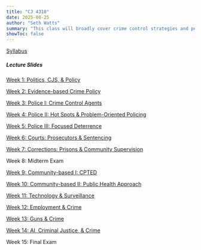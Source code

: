 ```yaml
---
title: "CJ 4310"
date: 2025-08-25
author: "Seth Watts"
summary: "This class will broadly cover crime control strategies and policies. We will look at the role of the police, courts, and corrections in reducing offending. We will also cover how the community, environment, labor market, technology, and legislation can be utilized to control crime."
showToc: false
---
```


[Syllabus](https://sethbwatts.com/courses/crime-control-strat-2025/syllabus/syllabus.pdf)

##### Lecture Slides

[Week 1: Politics, CJS, \& Policy](https://sethbwatts.com/courses/crime-control-strat-2025/slides/week1.html)

[Week 2: Evidence-based Crime Policy](https://sethbwatts.com/courses/crime-control-strat-2025/slides/week2.html)

[Week 3: Police I: Crime Control Agents](https://sethbwatts.com/courses/crime-control-strat-2025/slides/week3.html)

[Week 4: Police II: Hot Spots \& Problem-Oriented Policing](https://sethbwatts.com/courses/crime-control-strat-2025/slides/week4.html)

[Week 5: Police III: Focused Deterrence](https://sethbwatts.com/courses/crime-control-strat-2025/slides/week5.html)

[Week 6: Courts: Prosecutors \& Sentencing](https://sethbwatts.com/courses/crime-control-strat-2025/slides/week6.html)

[Week 7: Corrections: Prisons \& Community Supervision](https://sethbwatts.com/courses/crime-control-strat-2025/slides/week7.html)

Week 8: Midterm Exam

[Week 9: Community-based I: CPTED](https://sethbwatts.com/courses/crime-control-strat-2025/slides/week9.html)

[Week 10: Community-based II: Public Health Approach](https://sethbwatts.com/courses/crime-control-strat-2025/slides/week10.html)

[Week 11: Technology \& Surveillance](https://sethbwatts.com/courses/crime-control-strat-2025/slides/week11.html)

[Week 12: Employment \& Crime](https://sethbwatts.com/courses/crime-control-strat-2025/slides/week12.html)

[Week 13: Guns \& Crime](https://sethbwatts.com/courses/crime-control-strat-2025/slides/week13.html)

[Week 14: AI, Criminal Justice, \& Crime](https://sethbwatts.com/courses/crime-control-strat-2025/slides/week14.html)

Week 15: Final Exam

